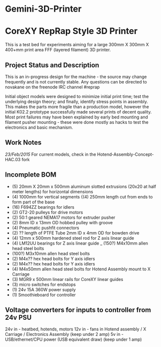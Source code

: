 # Gemini-3D-Printer
<h1>CoreXY RepRap Style 3D Printer</h1>

This is a test bed for experiments aiming for a large 300mm X 300mm X 400+mm print area FFF (layered filament) 3D printer.

<h2>Project Status and Description</h2>

This is an in-progress design for the machine - the source may change frequently and is not currently stable.
Any questions can be directed to novakane on the freenode IRC channel #reprap 

Initial object models were designed to minimize initial print time; test the underlying design theory; and finally, identify stress points in assembly.
This makes the parts more fragile than a production model, however the initial K02.2 prototype successfully made several prints of decent quality.
Most print failures may have been explained by early bed mounting and filament pusher mounting - these were done mostly as hacks to test the electronics and basic mechanism.

<h2>Work Notes</h2>

*23/Feb/2015* For current models, check in the Hotend-Assembly-Concept-HAC.03 fork 


<h2>Incomplete BOM</h2>

- (5) 20mm X 20mm x 500mm aluminum slotted extrusions (20x20 at half meter lengths) for horizontal dimensions
- (4) 1000mm for vertical segments {(4) 250mm length cut from ends to form part of the base
- (16) F694ZZ bearings for idlers
- (2) GT2-20 pulleys for drive motors
- (2) 50:1 geared NEMA17 motors for extruder pusher
- (2) 8mm ID x 13mm OD hobbed pulley with groove
- (4) Pneumatic pushfit connectors
- (2) ?? length of PTFE Tube 2mm ID x 4mm OD for bowden drive
- (4) 12mm x 500mm hardened steel rod for Z axis linear guide
- (4) LM12UU bearings for Z axis linear guide
_ (150?) M4x10mm allen head steel bolts
- (100?) M3x10mm allen head steel bolts
- (2) M4x?? hex head bolts for Y axis idlers
- (2) M4x?? hex head bolts for Y axis idlers
- (4) M4x50mm allen head steel bolts for Hotend Assembly mount to X Carriage
- (3) MGR9 x 500mm linear rails for CoreXY linear guides
- (3) micro switches for endstops
- (1) 24v 15A 360W power supply
- (1) Smoothieboard for controller

<h2>Voltage converters for inputs to controller from 24v PSU</h2>

24v in - heatbed, hotends, motors
12v in - fans in Hotend assembly / X Carriage / Electronics Assembly (keep under 2 amp)
5v  in - USB/ethernet/CPU power (USB equivalent draw) (keep under 1 amp)

